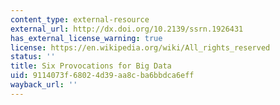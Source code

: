 ```yaml
---
content_type: external-resource
external_url: http://dx.doi.org/10.2139/ssrn.1926431
has_external_license_warning: true
license: https://en.wikipedia.org/wiki/All_rights_reserved
status: ''
title: Six Provocations for Big Data
uid: 9114073f-6802-4d39-aa8c-ba6bbdca6eff
wayback_url: ''
---
```

